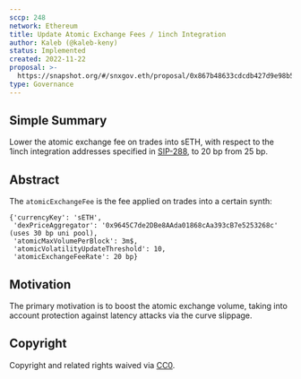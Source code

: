 ```yaml
---
sccp: 248
network: Ethereum
title: Update Atomic Exchange Fees / 1inch Integration
author: Kaleb (@kaleb-keny)
status: Implemented
created: 2022-11-22
proposal: >-
  https://snapshot.org/#/snxgov.eth/proposal/0x867b48633cdcdb427d9e98b51e0b2312bb136bc5363d9c230b7954ad52a2d884
type: Governance
---
```


<!--You can leave these HTML comments in your merged SCCP and delete the visible duplicate text guides, they will not appear and may be helpful to refer to if you edit it again. This is the suggested template for new SCCPs. Note that an SCCP number will be assigned by an editor. When opening a pull request to submit your SCCP, please use an abbreviated title in the filename, `sccp-draft_title_abbrev.md`. The title should be 44 characters or less.-->

## Simple Summary

<!--"If you can't explain it simply, you don't understand it well enough." Provide a simplified and layman-accessible explanation of the SCCP.-->

Lower the atomic exchange fee on trades into sETH, with respect to the 1inch integration addresses specified in [SIP-288](https://sips.synthetix.io/sips/sip-288/), to 20 bp from 25 bp. 

## Abstract

<!--A short (~200 word) description of the variable change proposed.-->

The `atomicExchangeFee` is the fee applied on trades into a certain synth:

```
{'currencyKey': 'sETH',
 'dexPriceAggregator': '0x9645C7de2DBe8AAda01868cAa393cB7e5253268c' (uses 30 bp uni pool),
 'atomicMaxVolumePerBlock': 3m$,
 'atomicVolatilityUpdateThreshold': 10,
 'atomicExchangeFeeRate': 20 bp}
```

## Motivation

<!--The motivation is critical for SCCPs that want to update variables within Synthetix. It should clearly explain why the existing variable is not incentive aligned. SCCP submissions without sufficient motivation may be rejected outright.-->

The primary motivation is to boost the atomic exchange volume, taking into account protection against latency attacks via the curve slippage. 

## Copyright

Copyright and related rights waived via [CC0](https://creativecommons.org/publicdomain/zero/1.0/).